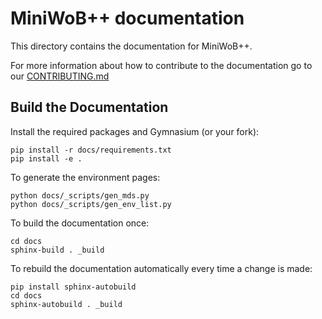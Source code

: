 # MiniWoB++ documentation

This directory contains the documentation for MiniWoB++.

For more information about how to contribute to the documentation go to our [CONTRIBUTING.md](https://github.com/Farama-Foundation/Celshast/blob/main/CONTRIBUTING.md)

## Build the Documentation

Install the required packages and Gymnasium (or your fork):

```
pip install -r docs/requirements.txt
pip install -e .
```

To generate the environment pages:

```
python docs/_scripts/gen_mds.py
python docs/_scripts/gen_env_list.py
```

To build the documentation once:

```
cd docs
sphinx-build . _build
```

To rebuild the documentation automatically every time a change is made:

```
pip install sphinx-autobuild
cd docs
sphinx-autobuild . _build
```
